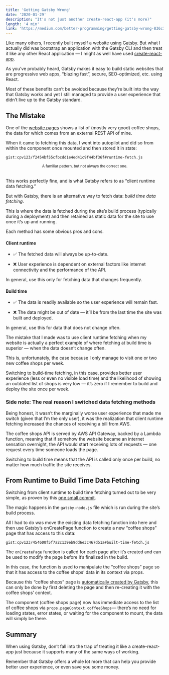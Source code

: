 ```yaml
---
title: 'Getting Gatsby Wrong'
date: '2020-01-29'
description: "It's not just another create-react-app (it's more)"
length: '4 min'
link: 'https://medium.com/better-programming/getting-gatsby-wrong-836c198eb6ea'
---
```


Like many others, I recently built myself a website using [Gatsby](https://www.gatsbyjs.org/). But what I actually did was bootstrap an application with the Gatsby CLI and then treat it like any other React application — I might as well have used [create-react-app](https://github.com/facebook/create-react-app).

As you’ve probably heard, Gatsby makes it easy to build static websites that are progressive web apps, “blazing fast”, secure, SEO-optimized, etc. using React.

Most of these benefits can’t be avoided because they’re built into the way that Gatsby works and yet I still managed to provide a user experience that didn’t live up to the Gatsby standard.

## The Mistake

One of the [website pages](https://cpv123.netlify.com/coffee/) shows a list of (mostly very good) coffee shops, the data for which comes from an external REST API of mine.

When it came to fetching this data, I went into autopilot and did so from within the component once mounted and then stored it in state:

`gist:cpv123/f2454bf55cfbcdd1e4ed41c9f44bf36f#runtime-fetch.js`

<center><small>A familiar pattern, but not always the correct one.</small></center><br/>

This works perfectly fine, and is what Gatsby refers to as “client runtime data fetching.”

But with Gatsby, there is an alternative way to fetch data: _build time data fetching_.

This is where the data is fetched during the site’s build process (typically during a deployment) and then retained as static data for the site to use once it’s up and running.

Each method has some obvious pros and cons.

#### **Client runtime**

- ✅ The fetched data will always be up-to-date.

- ❌ User experience is dependent on external factors like internet connectivity and the performance of the API.

In general, use this only for fetching data that changes frequently.

#### **Build time**

- ✅ The data is readily available so the user experience will remain fast.

- ❌ The data might be out of date — it’ll be from the last time the site was built and deployed.

In general, use this for data that does not change often.

The mistake that I made was to use client runtime fetching when my website is actually a perfect example of where fetching at build time is superior — when the data doesn’t change often.

This is, unfortunately, the case because I only manage to visit one or two new coffee shops per week.

Switching to build-time fetching, in this case, provides better user experience (less or even no visible load time) and the likelihood of showing an outdated list of shops is very low — it’s zero if I remember to build and deploy the site once per week.

### Side note: The real reason I switched data fetching methods

Being honest, it wasn’t the marginally worse user experience that made me switch (given that I’m the only user), it was the realization that client runtime fetching increased the chances of receiving a bill from AWS.

The coffee shops API is served by AWS API Gateway, backed by a Lambda function, meaning that if somehow the website became an internet sensation overnight, the API would start receiving lots of requests — one request every time someone loads the page.

Switching to build time means that the API is called only once per build, no matter how much traffic the site receives.

## From Runtime to Build Time Data Fetching

Switching from client runtime to build time fetching turned out to be very simple, as proven by this [one small commit](https://github.com/cpv123/my-site/commit/8eccda2cbb5479c659bc6bf6e60fb239f1cf1600).

The magic happens in the `gatsby-node.js`&nbsp;file which is run during the site’s build process.

All I had to do was move the existing data fetching function into here and then use Gatsby’s onCreatePage function to create a new “coffee shops” page that has access to this data:

`gist:cpv123/454600f5f7a2c139eb9dd6e3c467d51a#built-time-fetch.js`

The `onCreatePage`&nbsp;function is called for each page after it’s created and can be used to modify the page before it’s finalized in the build.

In this case, the function is used to manipulate the “coffee shops” page so that it has access to the coffee shops’ data in its context via props.

Because this “coffee shops” page is [automatically created by Gatsby](https://www.gatsbyjs.org/docs/creating-and-modifying-pages/), this can only be done by first deleting the page and then re-creating it with the coffee shops’ context.

The component (coffee shops page) now has immediate access to the list of coffee shops via `props.pageContext.coffeeShops`— there’s no need for loading states, error states, or waiting for the component to mount, the data will simply be there.

## Summary

When using Gatsby, don’t fall into the trap of treating it like a create-react-app just because it supports many of the same ways of working.

Remember that Gatsby offers a whole lot more that can help you provide better user experience, or even save you some money.
